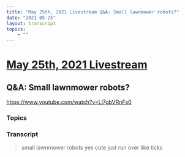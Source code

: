 ```yaml
---
title: "May 25th, 2021 Livestream Q&A: Small lawnmower robots?"
date: "2021-05-25"
layout: transcript
topics:
    - ""
---
```

# [May 25th, 2021 Livestream](../2021-05-25.md)
## Q&A: Small lawnmower robots?
https://www.youtube.com/watch?v=Ll7gbVRnFs0

### Topics


### Transcript

> small lawnmower robots yes cute just run over like ticks
